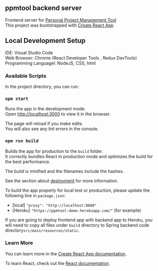 ## ppmtool backend server
Frontend server for [Personal Project Management Tool](https://github.com/yshensh/ppmtool-heroku) <br />
This project was bootstrapped with [Create React App](https://github.com/facebook/create-react-app) <br />

## Local Development Setup
IDE: Visual Studio Code <br />
Web Browser: Chrome (React Developer Tools , Redux DevTools) <br />
Programming Languagel: NodeJS, CSS, html <br />

### Available Scripts

In the project directory, you can run:

### `npm start`

Runs the app in the development mode.<br />
Open [http://localhost:3000](http://localhost:3000) to view it in the browser.

The page will reload if you make edits.<br />
You will also see any lint errors in the console.

### `npm run build`

Builds the app for production to the `build` folder.<br />
It correctly bundles React in production mode and optimizes the build for the best performance.

The build is minified and the filenames include the hashes.<br />

See the section about [deployment](https://facebook.github.io/create-react-app/docs/deployment) for more information.

To build the app properly for local test or production, please update the following line in `package.json`:<br />
- [local] `"proxy": "http://localhost:8080"`
- [Heroku] `"https://ppmtool-demo.herokuapp.com/"` (for example)

If you are going to deploy frontend app with backend app to Heroku, you will need to copy all files under `build` directory to Spring backend code directory`src/main/resources/static`.

### Learn More

You can learn more in the [Create React App documentation](https://facebook.github.io/create-react-app/docs/getting-started).

To learn React, check out the [React documentation](https://reactjs.org/).
